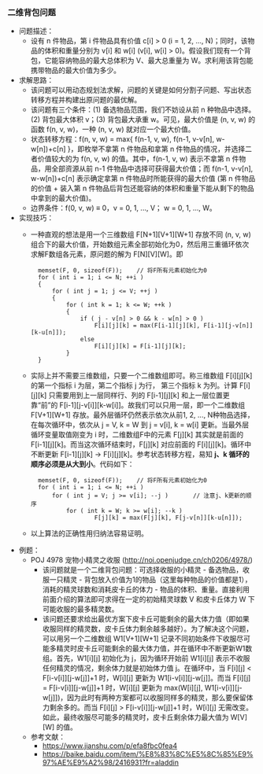 ### 二维背包问题
* 问题描述：
	* 设有 n 件物品，第 i 件物品具有价值 c[i] > 0 (i = 1, 2, ..., N)；同时，该物品的体积和重量分别为 v[i] 和 w[i] (v[i], w[i] > 0)。假设我们现有一个背包，它能容纳物品的最大总体积为 V、最大总重量为 W。求利用该背包能携带物品的最大价值为多少。 
* 求解思路：
	* 该问题可以用动态规划法求解，问题的关键是如何分割子问题、写出状态转移方程并构建出原问题的最优解。
	* 该问题有三个条件：(1) 备选物品范围，我们不妨设从前 n 种物品中选择。(2) 背包最大体积 v；(3) 背包最大承重 w。可见，最大价值是 (n, v, w) 的函数 f(n, v, w)，一种 (n, v, w) 就对应一个最大价值。
	* 状态转移方程：f(n, v, w) = max{ f(n-1, v, w), f(n-1, v-v[n], w-w[n])+c[n] }，即枚举不拿第 n 件物品和拿第 n 件物品的情况，并选择二者价值较大的为 f(n, v, w) 的值。其中，f(n-1, v, w) 表示不拿第 n 件物品，用全部资源从前 n-1 件物品中选择可获得最大价值；而 f(n-1, v-v[n], w-w[n])+c[n] 表示确定拿第 n 件物品时所能获得的最大价值 (第 n 件物品的价值 + 装入第 n 件物品后背包还能容纳的体积和重量下能从剩下的物品中拿到的最大价值)。
	* 边界条件：f(0, v, w) ≡ 0，v = 0, 1, ..., V； w = 0, 1, ..., W。 
* 实现技巧：
	* 一种直观的想法是用一个三维数组 F[N+1][V+1][W+1] 存放不同 (n, v, w) 组合下的最大价值，开始数组元素全部初始化为0，然后用三重循环依次求解F数组各元素，原问题的解为 F[N][V][W]。即
	 
			memset(F, 0, sizeof(F));	// 将F所有元素初始化为0
			for ( int i = 1; i <= N; ++i )
			{
				for ( int j = 1; j <= V; ++j )
				{
					for ( int k = 1; k <= W; ++k )
					{
						if ( j - v[n] > 0 && k - w[n] > 0 )
							F[i][j][k] = max(F[i-1][j][k], F[i-1][j-v[n]][k-u[n]]);
						else
							F[i][j][k] = F[i-1][j][k];
					}
			}
	* 实际上并不需要三维数组，只要一个二维数组即可。称三维数组 F[i][j][k] 的第一个指标 i 为层，第二个指标 j 为行， 第三个指标 k 为列。计算 F[i][j][k] 只需要用到上一层同样行、列的 F[i-1][j][k] 和上一层位置更靠“前”的 F[i-1][j-v[i]][k-w[i]]。故我们可以只用一层，即一个二维数组 F[V+1][W+1] 存放。最外层循环仍然表示依次从前1, 2, ..., N种物品选择，在每次循环中，依次从 j = V, k = W 到 j = v[i], k = w[i] 更新。当最外层循环变量取值刚变为 i 时，二维数组F中的元素 F[j][k] 其实就是前面的 F[i-1][j][k]。而当这次循环结束时，F[j][k] 对应前面的 F[i][j][k]。循环中不断更新 F[i-1][j][k] → F[i][j][k]。参考状态转移方程，易知 **j、k 循环的顺序必须是从大到小**。代码如下：
	
			memset(F, 0, sizeof(F));	// 将F所有元素初始化为0
			for ( int i = 1; i <= N; ++i )
				for ( int j = V; j >= v[i]; --j )		// 注意j、k更新的顺序
					for ( int k = W; k >= w[i]; --k )
							F[j][k] = max(F[j][k], F[j-v[n]][k-u[n]]);
	* 以上算法的正确性用归纳法容易证明。
* 例题：
	* POJ 4978 宠物小精灵之收服 (http://noi.openjudge.cn/ch0206/4978/)
		* 该问题就是一个二维背包问题：可选择收服的小精灵 - 备选物品，收服一只精灵 - 背包放入价值为1的物品（这里每种物品的价值都是1），消耗的精灵球数和消耗皮卡丘的体力 - 物品的体积、重量。直接利用前面介绍的算法即可求得在一定的初始精灵球数 V 和皮卡丘体力 W 下可能收服的最多精灵数。
		* 该问题还要求给出最优方案下皮卡丘可能剩余的最大体力值（即如果收服同样的精灵数，皮卡丘体力剩余越多越好）。为了解决这个问题，可以用另一个二维数组 W1[V+1][W+1] 记录不同初始条件下收服尽可能多精灵时皮卡丘可能剩余的最大体力值，并在循环中不断更新W1数组。首先，W1[i][j] 初始化为 j，因为循环开始前 W1[i][j] 表示不收服任何精灵的情况，剩余体力就是初始体力值 j。在循环中，当 F[i][j] < F[i-v[i]][j-w[j]]+1 时，W[i][j] 更新为 W1[i-v[i]][j-w[j]]。而当 F[i][j] = F[i-v[i]][j-w[j]]+1 时，W[i][j] 更新为 max(W[i][j],  W1[i-v[i]][j-w[j]])，因为此时有两种方案都可以收服同样多的精灵，那么要保留体力剩余多的。而当 F[i][j] > F[i-v[i]][j-w[j]]+1 时，W[i][j] 无需改变。如此，最终收服尽可能多的精灵时，皮卡丘剩余体力最大值为 W[V][W] 的值。
	* 参考文献：
		* https://www.jianshu.com/p/efa8fbc0fea4
		* https://baike.baidu.com/item/%E8%83%8C%E5%8C%85%E9%97%AE%E9%A2%98/2416931?fr=aladdin
